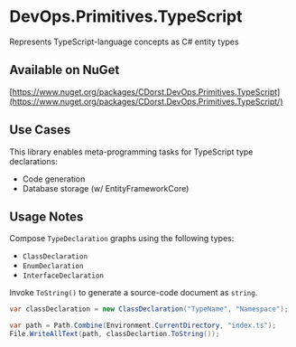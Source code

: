 # DevOps.Primitives.TypeScript

Represents TypeScript-language concepts as C# entity types

## Available on NuGet

[https://www.nuget.org/packages/CDorst.DevOps.Primitives.TypeScript](https://www.nuget.org/packages/CDorst.DevOps.Primitives.TypeScript/)

## Use Cases

This library enables meta-programming tasks for TypeScript type declarations:
- Code generation
- Database storage (w/ EntityFrameworkCore)

## Usage Notes

Compose `TypeDeclaration` graphs using the following types:
- `ClassDeclaration`
- `EnumDeclaration`
- `InterfaceDeclaration`

Invoke `ToString()` to generate a source-code document as `string`.

```csharp
var classDeclaration = new ClassDeclaration("TypeName", "Namespace");

var path = Path.Combine(Environment.CurrentDirectory, "index.ts");
File.WriteAllText(path, classDeclartion.ToString());
```

